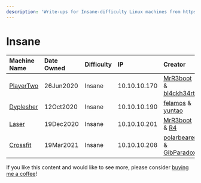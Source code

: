 ```yaml
---
description: 'Write-ups for Insane-difficulty Linux machines from https://hackthebox.eu'
---
```


# Insane

| Machine Name | Date Owned | Difficulty | IP | Creator |
| :--- | :--- | :--- | :--- | :--- |
| [PlayerTwo](playertwo.md) | 26Jun2020 | Insane | 10.10.10.170 | [MrR3boot](https://www.hackthebox.eu/home/users/profile/13531) & [bl4ckh34rt](https://www.hackthebox.eu/home/users/profile/64903) |
| [Dyplesher](dyplesher.md) | 12Oct2020 | Insane | 10.10.10.190 | [felamos](https://app.hackthebox.eu/users/27390) & [yuntao](https://app.hackthebox.eu/users/12438) |
| [Laser](laser.md) | 19Dec2020 | Insane | 10.10.10.201 | [MrR3boot](https://www.hackthebox.eu/home/users/profile/13531) & [R4](https://app.hackthebox.eu/users/13243) |
| [Crossfit](crossfit.md) | 19Mar2021 | Insane | 10.10.10.208 | [polarbearer](https://app.hackthebox.eu/users/159204) & [GibParadox](https://app.hackthebox.eu/users/125033) |

If you like this content and would like to see more, please consider [buying me a coffee](https://www.buymeacoffee.com/zweilosec)!

